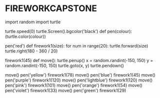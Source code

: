 # FIREWORKCAPSTONE
import random
import turtle

turtle.speed(0)
turtle.Screen().bgcolor('black')
def pen(colour):
    (turtle.color(colour))

pen('red')
def firework1(size):
    for num in range(20):
        turtle.forward(size)
        turtle.right(180 - 360 / 20)

firework1(45)
def move():
    turtle.penup()
    x = random.randint(-150, 150)
    y = random.randint(-150, 150)
    turtle.goto(x, y)
    turtle.pendown()

move()
pen('yellow')
firework1(78)
move()
pen('blue')
firework1(45)
move()
pen('purple')
firework1(120)
move()
pen('lightblue')
firework1(120)
move()
pen('pink')
firework1(101)
move()
pen('orange')
firework1(54)
move()
pen('violet')
firework1(33)
move()
pen('green')
firework1(29)
